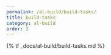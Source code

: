 ```yaml
---
permalink: /al-build/build-tasks/
title: build-tasks
category: al-build
order: 3
---
```


{% tf _docs/al-build/build-tasks.md %}
